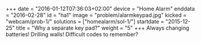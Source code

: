 +++
date = "2016-01-12T07:36:03+02:00"
device = "Home Alarm"
enddata = "2016-02-28"
id = "ha1"
image = "problem/alarmkeypad.jpg"
kicked = "webcam/prob-1/"
solutions = ["homealarm/sol-1/"]
startdate = "2015-12-25"
title = "Why a separate key pad?"
weight = "5"
+++
Always changing batteries! Drilling walls! Difficult codes to remember?
